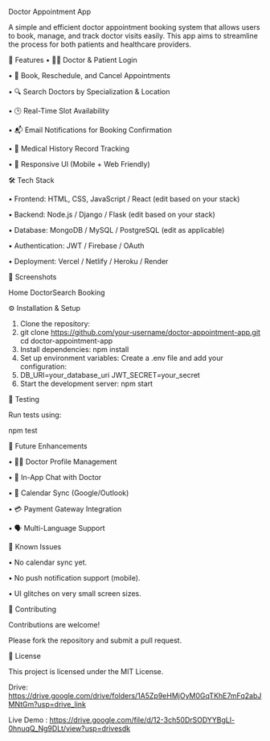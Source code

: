  Doctor Appointment App

 
A simple and efficient doctor appointment booking system that allows users to book, manage, and track doctor visits easily. This app aims to streamline the process for both patients and healthcare providers.

🚀 Features
    •	👨‍⚕️ Doctor & Patient Login

   •	📅 Book, Reschedule, and Cancel Appointments

  •	🔍 Search Doctors by Specialization & Location

  •	🕒 Real-Time Slot Availability

  •	📬 Email Notifications for Booking Confirmation
 
  •	📜 Medical History Record Tracking

  •	📱 Responsive UI (Mobile + Web Friendly)

🛠️ Tech Stack 

   •	Frontend: HTML, CSS, JavaScript / React (edit based on your stack)

   •	Backend: Node.js / Django / Flask (edit based on your stack)

   •	Database: MongoDB / MySQL / PostgreSQL (edit as applicable)

   •	Authentication: JWT / Firebase / OAuth

   •	Deployment: Vercel / Netlify / Heroku / Render

📸 Screenshots

Home  DoctorSearch	 Booking
  	 	 


⚙️ Installation & Setup
   1.	Clone the repository:
   2.	git clone https://github.com/your-username/doctor-appointment-app.git
cd doctor-appointment-app
   3.	Install dependencies:
npm install
   4.	Set up environment variables: Create a .env file and add your configuration:
   5.	DB_URI=your_database_uri
JWT_SECRET=your_secret
   6.	Start the development server:
npm start

🧪 Testing 

 Run tests using:
 
npm test

📌 Future Enhancements

•	👨‍⚕️ Doctor Profile Management

  •	💬 In-App Chat with Doctor

  •	📆 Calendar Sync (Google/Outlook)

  •	💳 Payment Gateway Integration

  •	🗣️ Multi-Language Support


🐞 Known Issues

 •	No calendar sync yet.
 
 •	No push notification support (mobile).
 
 •	UI glitches on very small screen sizes.
 
 
🤝 Contributing

 Contributions are welcome!
 
 Please fork the repository and submit a pull request.
 
 
📄 License

 This project is licensed under the MIT License.
 
  Drive:  https://drive.google.com/drive/folders/1A5Zp9eHMjOyM0GqTKhE7mFq2abJMNtGm?usp=drive_link
 
  Live Demo :  https://drive.google.com/file/d/12-3ch50DrSODYYBgLl-0hnuqQ_Ng9DLt/view?usp=drivesdk

